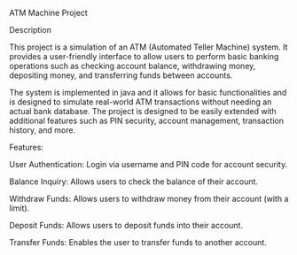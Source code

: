 ATM Machine Project

Description

This project is a simulation of an ATM (Automated Teller Machine) system. It provides a user-friendly interface to allow users to perform basic banking operations such as checking account balance, withdrawing money, depositing money, and transferring funds between accounts.

The system is implemented in java and it allows for basic functionalities and is designed to simulate real-world ATM transactions without needing an actual bank database. The project is designed to be easily extended with additional features such as PIN security, account management, transaction history, and more.

Features:

User Authentication: Login via username and PIN code for account security.

Balance Inquiry: Allows users to check the balance of their account.

Withdraw Funds: Allows users to withdraw money from their account (with a limit).

Deposit Funds: Allows users to deposit funds into their account.

Transfer Funds: Enables the user to transfer funds to another account.

